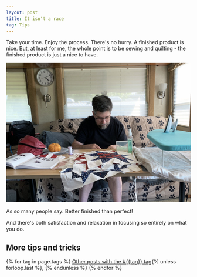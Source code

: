 ```yaml
---
layout: post
title: It isn't a race
tag: Tips
---
```


Take your time. Enjoy the process. There's no hurry. A finished product is nice. But, at least for me, the whole point is to be sewing and quilting - the finished product is just a nice to have.

![Nic behind a table covered with patchwork blocks, an open book, a small ironing board with an iron. He is focused on his hand sewing, unaware of the photo being taken](/images/not-a-race.jpg)

As so many people say: Better finished than perfect!

And there's both satisfaction and relaxation in focusing so entirely on what you do.

## More tips and tricks

  {% for tag in page.tags %}
  <a class="post" href="/tag/{{tag}}">Other posts with the #{{tag}} tag</a>{% unless forloop.last %}, {% endunless %}
  {% endfor %}

